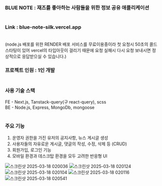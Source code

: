 ### BLUE NOTE : 재즈를 좋아하는 사람들을 위한 정보 공유 애플리케이션<br><br>

### Link : blue-note-silk.vercel.app<br><br>
(node.js 배포를 위한 RENDER 배포 서비스를 무료이용중이라 첫 요청시 50초의 콜드 스타팅이 있어 vercel의 타입아웃이 걸리기 때문에 요청 실패시 다시 요청 보내시면 정상적으로 응답받으실 수 있습니다.)

### 프로젝트 인원 : 1인 개발<br><br>

### 사용 기술 스택

FE - Next.js, Tanstack-query(구 react-query), scss<br>
BE - Node.js, Express, MongoDb, mongoose<br><br>

### 주요 기능

1. 운영자 권한을 가진 유저의 공지사항, 뉴스 게시글 생성
2. 사용자들의 자유로운 게시글, 댓글의 작성, 수정, 삭제 등 (CRUD)
3. 회원가입, 로그인 기능
4. 모바일 환경과 데스크탑 환경을 모두 고려한 반응형 UI

![스크린샷 2025-03-18 020036](https://github.com/user-attachments/assets/b8957249-e5d1-4c5f-a118-07ee7ea64704)
![스크린샷 2025-03-18 020124](https://github.com/user-attachments/assets/bf4b32c4-b7cc-407d-9b49-8bb1123eaf89)
![스크린샷 2025-03-18 020104](https://github.com/user-attachments/assets/34e7b953-0baf-480a-bb9a-373dc81ed902)
![스크린샷 2025-03-18 020116](https://github.com/user-attachments/assets/7730972a-8075-4355-b2bb-550af857cd3b)
![스크린샷 2025-03-18 020541](https://github.com/user-attachments/assets/cc6cfe4a-2470-4e9f-b758-837c01b5f7bd)
